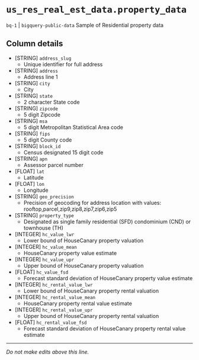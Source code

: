# `us_res_real_est_data.property_data`
`bq-1` | `bigquery-public-data`
Sample of Residential property data

## Column details
* [STRING]    `address_slug`
  - Unique identifier for full address
* [STRING]    `address`
  - Address line 1
* [STRING]    `city`
  - City
* [STRING]    `state`
  - 2 character State code
* [STRING]    `zipcode`
  - 5 digit Zipcode
* [STRING]    `msa`
  - 5 digit Metropolitan Statistical Area code
* [STRING]    `fips`
  - 5 digit County code
* [STRING]    `block_id`
  - Census designated 15 digit code
* [STRING]    `apn`
  - Assessor parcel number
* [FLOAT]     `lat`
  - Latitude
* [FLOAT]     `lon`
  - Longitude
* [STRING]    `geo_precision`
  - Precision of geocoding for address location with values: rooftop,parcel,zip9,zip8,zip7,zip6,zip5
* [STRING]    `property_type`
  - Designated as single family residential (SFD) condominium (CND) or townhouse (TH)
* [INTEGER]   `hc_value_lwr`
  - Lower bound of HouseCanary property valuation
* [INTEGER]   `hc_value_mean`
  - HouseCanary property value estimate
* [INTEGER]   `hc_value_upr`
  - Upper bound of HouseCanary property valuation
* [FLOAT]     `hc_value_fsd`
  - Forecast standard deviation of HouseCanary property value estimate
* [INTEGER]   `hc_rental_value_lwr`
  - Lower bound of HouseCanary property rental valuation
* [INTEGER]   `hc_rental_value_mean`
  - HouseCanary property rental value estimate
* [INTEGER]   `hc_rental_value_upr`
  - Upper bound of HouseCanary property rental valuation
* [FLOAT]     `hc_rental_value_fsd`
  - Forecast standard deviation of HouseCanary property rental value estimate

-------------------------------------------------------------------------------
*Do not make edits above this line.*
